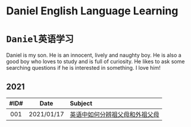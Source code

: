 # Daniel English Language Learning
# `Daniel英语学习`

Daniel is my son. He is an innocent, lively and naughty boy. He is also a good
boy who loves to study and is full of curiosity. He likes to ask some searching
questions if he is interested in something. I love him!

## 2021

|#ID#|Date |Subject|
|:--:|:---:|:------|
| 001|2021/01/17|[英语中如何分辨祖父母和外祖父母][2021001]|


[2021001]: 2021/01/0117.grandpa.md
